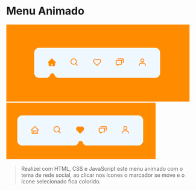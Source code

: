 # Menu Animado


<img src="Screenshot_4.png" alt="imagem menu animado com tema de rede social">
<img src="Screenshot_1.png" alt="imagem menu animado com tema de rede social">

> Realizei com HTML, CSS e JavaScript este menu animado com o tema de rede social, ao clicar nos ícones o marcador se move e o ícone selecionado fica colorido. 
